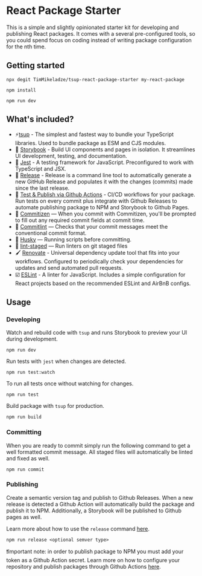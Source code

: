 # React Package Starter

This is a simple and slightly opinionated starter kit for developing and publishing React packages. It comes with a several pre-configured tools, so you could spend focus on coding instead of writing package configuration for the nth time.

## Getting started

```console
npx degit TimMikeladze/tsup-react-package-starter my-react-package

npm install

npm run dev
```

## What's included?

- ⚡️[tsup](https://github.com/egoist/tsup) - The simplest and fastest way to bundle your TypeScript libraries. Used to bundle package as ESM and CJS modules.
- 📖 [Storybook](https://storybook.js.org/) - Build UI components and pages in isolation. It streamlines UI development, testing, and documentation.
- 🧪 [Jest](https://jestjs.io/) - A testing framework for JavaScript. Preconfigured to work with TypeScript and JSX.
- 🔼 [Release](https://github.com/vercel/release) - Release is a command line tool to automatically generate a new GitHub Release and populates it with the changes (commits) made since the last release.
- 🐙 [Test & Publish via Github Actions](https://docs.github.com/en/actions) - CI/CD workflows for your package. Run tests on every commit plus integrate with Github Releases to automate publishing package to NPM and Storybook to Github Pages.
- 📄 [Commitizen](https://github.com/commitizen/cz-cli) — When you commit with Commitizen, you'll be prompted to fill out any required commit fields at commit time.
- 🚓 [Commitlint](https://github.com/conventional-changelog/commitlint) — Checks that your commit messages meet the conventional commit format.
- 🐶 [Husky](https://github.com/typicode/husky) — Running scripts before committing.
- 🚫 [lint-staged](https://github.com/okonet/lint-staged) — Run linters on git staged files
- 🖌 [Renovate](https://github.com/renovatebot/renovate) - Universal dependency update tool that fits into your workflows. Configured to periodically check your dependencies for updates and send automated pull requests.
- ☑️ [ESLint](https://eslint.org/) - A linter for JavaScript. Includes a simple configuration for React projects based on the recommended ESLint and AirBnB configs.

## Usage

### Developing

Watch and rebuild code with `tsup` and runs Storybook to preview your UI during development.

```console
npm run dev
```

Run tests with `jest` when changes are detected.

```console
npm run test:watch
```

To run all tests once without watching for changes.

```console
npm run test
```

Build package with `tsup` for production.

```console
npm run build
```

### Committing

When you are ready to commit simply run the following command to get a well formatted commit message. All staged files will automatically be linted and fixed as well.

```console
npm run commit
```

### Publishing

Create a semantic version tag and publish to Github Releases. When a new release is detected a Github Action will automatically build the package and publish it to NPM. Additionally, a Storybook will be published to Github pages as well.

Learn more about how to use the `release` command [here](https://github.com/vercel/release).

```console
npm run release <optional semver type>
```

❗Important note: in order to publish package to NPM you must add your token as a Github Action secret. Learn more on how to configure your repository and publish packages through Github Actions [here](https://docs.github.com/en/actions/publishing-packages/publishing-nodejs-packages).

